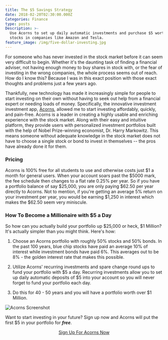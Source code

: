 ```yaml
---
title: The $5 Savings Strategy
date: 2018-02-20T02:30:00.000Z
Categories: Finance
type: posts
Description: >-
  Use Acorns to set up daily automatic investments and purchase $5 worth of
  stocks in companies like Amazon and Tesla.
feature_image: /img/five-dollar-investing.jpg
---
```

For someone who has never invested in the stock market before it can seem very difficult to begin. Whether it's the daunting task of finding a financial adviser, not having enough money to buy shares in stock with, or the fear of investing in the wrong companies, the whole process seems out of reach. How do I know this? Because I was in this exact position with those exact thoughts and problems just a few years ago.

Thankfully, new technology has made it increasingly simple for people to start investing on their own without having to seek out help from a financial expert or needing loads of money. Specifically, the innovative investment investment app, <a href="//acorns.com/invite/T9A7J3">Acorns</a>, allowed me to start investing affordably, quickly, and pain-free. Acorns is a leader in creating a highly usable and enriching experience with the stock market. Along with their easy and intuitive platform, they provide users with personalized investment portfolios built with the help of Nobel Prize-winning economist, Dr. Harry Markowitz. This means someone without adequate knowledge in the stock market does not have to choose a single stock or bond to invest in themselves -- the pros have already done it for them.

### Pricing

Acorns is 100% free for all students to use and otherwise costs just $1 a month for general users. When your account soars past the $5000 mark, the fee schedule then changes to a flat rate 0.25% per year. So if you have a portfolio balance of say $25,000, you are only paying $62.50 per year directly to Acorns. Not to mention, if you're getting an average 5% return on your investment per year, you would be earning $1,250 in interest which makes the $62.50 seem very miniscule.

### How To Become a Millionaire with $5 a Day

So how can you actually build your portfolio up $25,000 or heck, $1 Million? It's actually simpler than you might think. Here's how:

1. Choose an Acorns portfolio with roughly 50% stocks and 50% bonds. In the past 100 years, blue chip stocks have paid an average 10% of interest while investment bonds have paid 6%. This averages out to be 8% - the golden interest rate that makes this possible.

2. Utilize Acorns' recurring investments and spare change round ups to fund your portfolio with $5 a day. Recurring investments allow you to set up daily automatic deposits of $5 into your account so you will never forget to fund your portfolio each day.

3. Do this for 40 - 50 years and you will have a portfolio worth over $1 Million.

![Acorns Screenshot](/img/Chart_Proof_IMG.jpg)

Want to start investing in your future? Sign up now and Acorns will put the first $5 in your portfolio for _**free**_.

<p style="text-align: center;"><a href="//acorns.com/invite/T9A7J3" class="btn btn-primary">Sign Up For Acorns Now</a></p>
